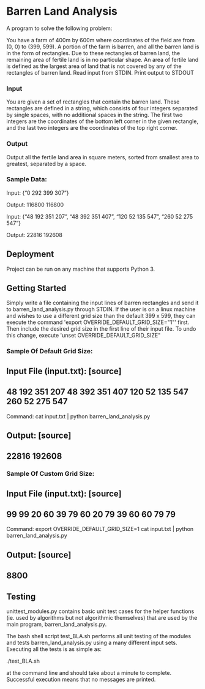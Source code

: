 # Barren Land Analysis

A program to solve the following problem:

You have a farm of 400m by 600m where coordinates of the field are from (0, 0) to (399, 599). A portion of the farm is barren, and all the barren land is in the form of rectangles. Due to these rectangles of barren land, the remaining area of fertile land is in no particular shape. An area of fertile land is defined as the largest area of land that is not covered by any of the rectangles of barren land. 
Read input from STDIN. Print output to STDOUT 


### Input 
You are given a set of rectangles that contain the barren land. These rectangles are defined in a string, which consists of four integers separated by single spaces, with no additional spaces in the string. The first two integers are the coordinates of the bottom left corner in the given rectangle, and the last two integers are the coordinates of the top right corner. 

### Output 
Output all the fertile land area in square meters, sorted from smallest area to greatest, separated by a space. 

### Sample Data:
Input: {“0 292 399 307”}

Output: 116800  116800


Input: {“48 192 351 207”, “48 392 351 407”, “120 52 135 547”, “260 52 275 547”} 

Output: 22816 192608
 	

## Deployment

Project can be run on any machine that supports Python 3. 

## Getting Started

Simply write a file containing the input lines of barren rectangles and send it to barren_land_analysis.py through STDIN. If the user is on a linux machine and wishes to use a different grid size than the default 399 x 599, they can execute the command 'export OVERRIDE_DEFAULT_GRID_SIZE="1"' first. Then include the desired grid size in the first line of their input file. To undo this change, execute 'unset OVERRIDE_DEFAULT_GRID_SIZE"

### Sample Of Default Grid Size:

Input File (input.txt):
[source]
--
48 192 351 207
48 392 351 407
120 52 135 547
260 52 275 547
--

Command:
cat input.txt | python barren_land_analysis.py

Output:
[source]
--
22816 192608
--


### Sample Of Custom Grid Size:

Input File (input.txt):
[source]
--
99 99
20 60 39 79
60 20 79 39
60 60 79 79
--

Command:
export OVERRIDE_DEFAULT_GRID_SIZE=1
cat input.txt | python barren_land_analysis.py

Output:
[source]
--
8800
--


## Testing

unittest_modules.py contains basic unit test cases for the helper functions (ie. used by algorithms but not algorithmic themselves) that are used by the main program, barren_land_analysis.py.

The bash shell script test_BLA.sh performs all unit testing of the modules and tests barren_land_analysis.py using a many different input sets. Executing all the tests is as simple as:

./test_BLA.sh

at the command line and should take about a minute to complete. Successful execution means that no messages are printed.

